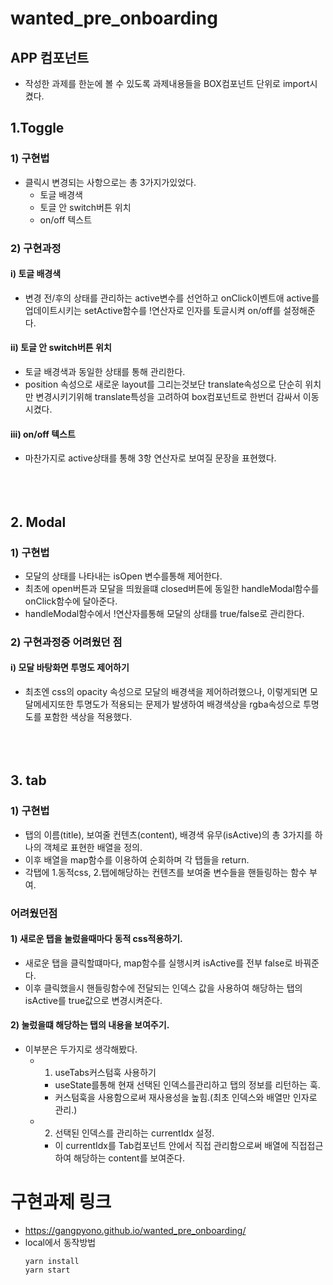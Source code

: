 # wanted_pre_onboarding

## APP 컴포넌트

- 작성한 과제를 한눈에 볼 수 있도록 과제내용들을 BOX컴포넌트 단위로 import시켰다.

## 1.Toggle

### 1) 구현법

- 클릭시 변경되는 사항으로는 총 3가지가있었다.
  - 토글 배경색
  - 토글 안 switch버튼 위치
  - on/off 텍스트

### 2) 구현과정

#### i) 토글 배경색

- 변경 전/후의 상태를 관리하는 active변수를 선언하고 onClick이벤트애 active를 업데이트시키는 setActive함수를 !연산자로 인자를 토글시켜 on/off를 설정해준다.

#### ii) 토글 안 switch버튼 위치

- 토글 배경색과 동일한 상태를 통해 관리한다.
- position 속성으로 새로운 layout를 그리는것보단 translate속성으로 단순히 위치만 변경시키기위해 translate특성을 고려하여 box컴포넌트로 한번더 감싸서 이동시켰다.

#### iii) on/off 텍스트

- 마찬가지로 active상태를 통해 3항 연산자로 보여질 문장을 표현했다.
  <br></br>
  <br></br>

## 2. Modal

### 1) 구현법

- 모달의 상태를 나타내는 isOpen 변수를통해 제어한다.
- 최초에 open버튼과 모달을 띄웠을떄 closed버튼에 동일한 handleModal함수를 onClick함수에 달아준다.
- handleModal함수에서 !연산자를통해 모달의 상태를 true/false로 관리한다.

### 2) 구현과정중 어려웠던 점

#### i) 모달 바탕화면 투명도 제어하기

- 최초엔 css의 opacity 속성으로 모달의 배경색을 제어하려했으나, 이렇게되면 모달메세지또한 투명도가 적용되는 문제가 발생하여 배경색상을 rgba속성으로 투명도를 포함한 색상을 적용했다.
  <br></br>
  <br></br>

## 3. tab

### 1) 구현법

- 탭의 이름(title), 보여줄 컨텐츠(content), 배경색 유무(isActive)의 총 3가지를 하나의 객체로 표현한 배열을 정의.
- 이후 배열을 map함수를 이용하여 순회하며 각 탭들을 return.
- 각탭에 1.동적css, 2.탭에해당하는 컨텐츠를 보여줄 변수들을 핸들링하는 함수 부여.

### 어려웠던점

#### 1) 새로운 탭을 눌렀을때마다 동적 css적용하기.

- 새로운 탭을 클릭할떄마다, map함수를 실행시켜 isActive를 전부 false로 바꿔준다.
- 이후 클릭했을시 핸들링함수에 전달되는 인덱스 값을 사용하여 해당하는 탭의 isActive를 true값으로 변경시켜준다.

#### 2) 눌렀을떄 해당하는 탭의 내용을 보여주기.

- 이부분은 두가지로 생각해봤다.
  - 1. useTabs커스텀훅 사용하기
    - useState를통해 현재 선택된 인덱스를관리하고 탭의 정보를 리턴하는 훅.
    - 커스텀훅을 사용함으로써 재사용성을 높힘.(최초 인덱스와 배열만 인자로 관리.)
  - 2. 선택된 인덱스를 관리하는 currentIdx 설정.
    - 이 currentIdx를 Tab컴포넌트 안에서 직접 관리함으로써 배열에 직접접근하여 해당하는 content를 보여준다.




# 구현과제 링크
- https://gangpyono.github.io/wanted_pre_onboarding/
- local에서 동작방법
  ```
  yarn install
  yarn start
  ```
